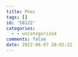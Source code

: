 ```yaml
---
title: Phei
tags: []
id: '58122'
categories:
  - - uncategorized
comments: false
date: 2022-06-07 20:01:21
---
```

